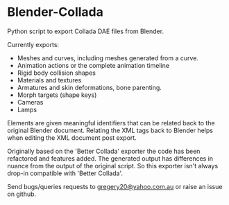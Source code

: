 # Blender-Collada
Python script to export Collada DAE files from Blender.

Currently exports:
- Meshes and curves, including meshes generated from a curve.
- Animation actions or the complete animation timeline
- Rigid body collision shapes
- Materials and textures
- Armatures and skin deformations, bone parenting.
- Morph targets (shape keys)
- Cameras
- Lamps

Elements are given meaningful identifiers that can be related back to the original Blender document. Relating the XML tags back to Blender helps when editing the XML document post export.

Originally based on the 'Better Collada' exporter the code has been refactored and features added. The generated output has differences in nuance from the output of the original script. So this exporter isn't always drop-in compatible with 'Better Collada'.

Send bugs/queries requests to gregery20@yahoo.com.au or raise an issue on github.
